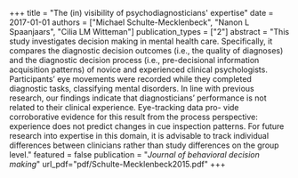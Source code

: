 +++
title = "The (in) visibility of psychodiagnosticians' expertise"
date = 2017-01-01
authors = ["Michael Schulte-Mecklenbeck", "Nanon L Spaanjaars", "Cilia LM Witteman"]
publication_types = ["2"]
abstract = "This study investigates decision making in mental health care. Specifically, it compares the diagnostic decision outcomes (i.e., the quality of diagnoses) and the diagnostic decision process (i.e., pre-decisional information acquisition patterns) of novice and experienced clinical psychologists. Participants’ eye movements were recorded while they completed diagnostic tasks, classifying mental disorders. In line with previous research, our findings indicate that diagnosticians’ performance is not related to their clinical experience. Eye-tracking data pro- vide corroborative evidence for this result from the process perspective: experience does not predict changes in cue inspection patterns. For future research into expertise in this domain, it is advisable to track individual differences between clinicians rather than study differences on the group level."
featured = false
publication = "*Journal of behavioral decision making*"
url_pdf="pdf/Schulte-Mecklenbeck2015.pdf"
+++

